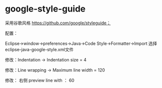 # google-style-guide

采用谷歌风格 https://github.com/google/styleguide；

配置：

Eclipse->window->preferences->Java->Code Style->Formatter->Import 选择eclipse-java-google-style.xml文件

修改：Indentation -> Indentation size = 4

修改：Line wrapping -> Maximum line width = 120

修改： 右侧 preview line with ： 60

